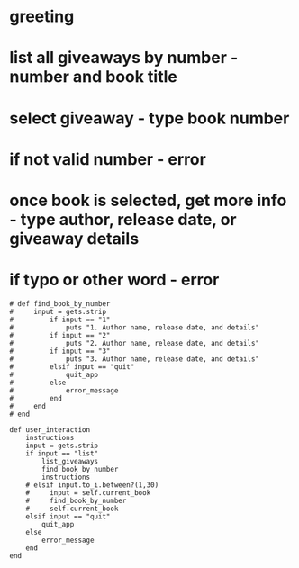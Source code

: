 # greeting 
# list all giveaways by number - number and book title
# select giveaway - type book number
# if not valid number - error
# once book is selected, get more info - type author, release date, or giveaway details
# if typo or other word - error

    # def find_book_by_number
    #     input = gets.strip 
    #         if input == "1"
    #             puts "1. Author name, release date, and details"
    #         if input == "2"
    #             puts "2. Author name, release date, and details"
    #         if input == "3"
    #             puts "3. Author name, release date, and details"
    #         elsif input == "quit"
    #             quit_app
    #         else 
    #             error_message
    #         end
    #     end 
    # end 

    def user_interaction
        instructions 
        input = gets.strip 
        if input == "list"
            list_giveaways 
            find_book_by_number 
            instructions    
        # elsif input.to_i.between?(1,30)
        #     input = self.current_book
        #     find_book_by_number 
        #     self.current_book 
        elsif input == "quit"
            quit_app
        else 
            error_message
        end 
    end 